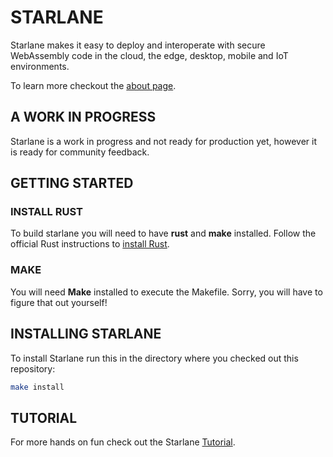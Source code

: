 # STARLANE
Starlane makes it easy to deploy and interoperate with secure WebAssembly code in the cloud, the edge, desktop, mobile and IoT environments.

To learn more checkout the [about page](http://starlane.io/about/).

## A WORK IN PROGRESS 
Starlane is a work in progress and not ready for production yet, however it is ready for community feedback.

## GETTING STARTED

### INSTALL RUST
To build starlane you will need to have **rust** and **make** installed.  Follow the official Rust instructions to [install Rust](https://www.rust-lang.org/tools/install).

### MAKE
You will need **Make** installed to execute the Makefile.  Sorry, you will have to figure that out yourself!

## INSTALLING STARLANE
To install Starlane run this in the directory where you checked out this repository:

```bash
make install
```

## TUTORIAL
For more hands on fun check out the Starlane [Tutorial](http://starlane.io/docs/tutorial/). 


